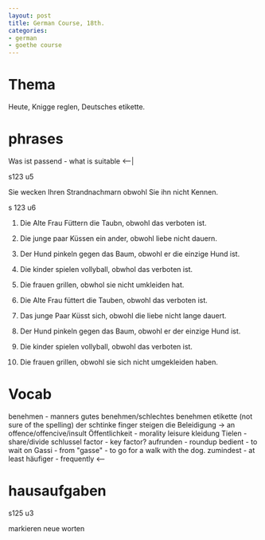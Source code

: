 ```yaml
---
layout: post
title: German Course, 18th.
categories:
- german
- goethe course
---
```


# Thema

Heute, Knigge reglen, Deutsches etikette. 


# phrases

Was ist passend - what is suitable <--|

s123 u5

Sie wecken Ihren Strandnachmarn obwohl Sie ihn nicht Kennen.

s 123 u6

1. Die Alte Frau Füttern die Taubn, obwohl das verboten ist.
2. Die junge paar Küssen ein ander, obwohl liebe nicht dauern.
3. Der Hund pinkeln gegen das Baum, obwohl er die einzige Hund ist.
4. Die kinder spielen vollyball, obwhol das verboten ist.
5. Die frauen grillen, obwhol sie nicht umkleiden hat.

1. Die Alte Frau füttert die Tauben, obwohl das verboten ist.
2. Das junge Paar Küsst sich, obwohl die liebe nicht lange dauert.
3. Der Hund pinkeln gegen das Baum, obwohl er der einzige Hund ist.
4. Die kinder spielen vollyball, obwohl das verboten ist.
5. Die frauen grillen, obwohl sie sich nicht umgekleiden haben.



# Vocab

benehmen - manners
gutes benehmen/schlechtes benehmen
etikette (not sure of the spelling)
der schtinke finger steigen 
die Beleidigung -> an offence/offencive/insult
Öffentlichkeit - morality
leisure kleidung
Tielen - share/divide
schlussel factor - key factor?
aufrunden - roundup
bedient - to wait on
Gassi - from "gasse" - to go for a walk with the dog.
zumindest - at least
häufiger - frequently <--



# hausaufgaben

s125 u3

markieren neue worten

